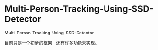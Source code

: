 # Multi-Person-Tracking-Using-SSD-Detector
Multi-Person-Tracking-Using-SSD-Detector

目前只是一个初步的框架，还有许多功能未实现。
